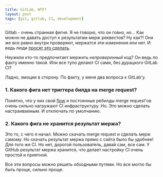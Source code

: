 ```yaml
---
title: GitLab, WTF?
layout: post
tags: [git, gitlab, CI, development]
---
```


Gitlab - очень странная фигня. Я не говорю, что он говно, но... Как можно не давать доступ к
результатам мерж реквестов? Ну как?! Они же все равно внутри проверяют, мержатся эти изменения или
нет. И ведь люди [просят это сделать](https://gitlab.uservoice.com/forums/176466-deprecated-feedback-forum/suggestions/6581273-create-merge-result-refs-for-merge-requests).

Неужели кто-то предпочитает мержить _непроверенный_ код? Он ведь по факту именно такой.
Или все тупо делают CI сами, без дурацкого GitLab CI?

Ладно, эмоции в сторону. По факту, у меня два вопроса к GitLab'у.

### 1. Какого фига нет триггера билда на merge request?
Понятно, что у них свой [flow](https://about.gitlab.com/2014/09/29/gitlab-flow/) и постоянные
ребилды merge request'ов очень сильно нагружают CI инфраструктуру. Но. Это можно сделать
настраиваемым. И отключать по умолчанию.

### 2. Какого фига не хранится результат мержа?
Это то, с чего я начал. Можно скачать merge request и сделать мерж самому. Но скачать результат
мержа прямо с сайта было бы удобнее! Для того же CI. Но нет, дорогой пользователь, давай сам, все
сам. У GitHub результат мержа хранится, что делает настройку CI очень простой и приятной.

Все эти вопросы можно решить обходными путями. Но все могло бы быть проще, сильно проще.
